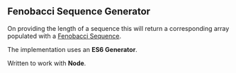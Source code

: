 ## Fenobacci Sequence Generator

On providing the length of a sequence this will return a corresponding array populated with a [Fenobacci Sequence](https://en.wikipedia.org/wiki/Fibonacci_number).

The implementation uses an **ES6 Generator**.

Written to work with **Node**.
